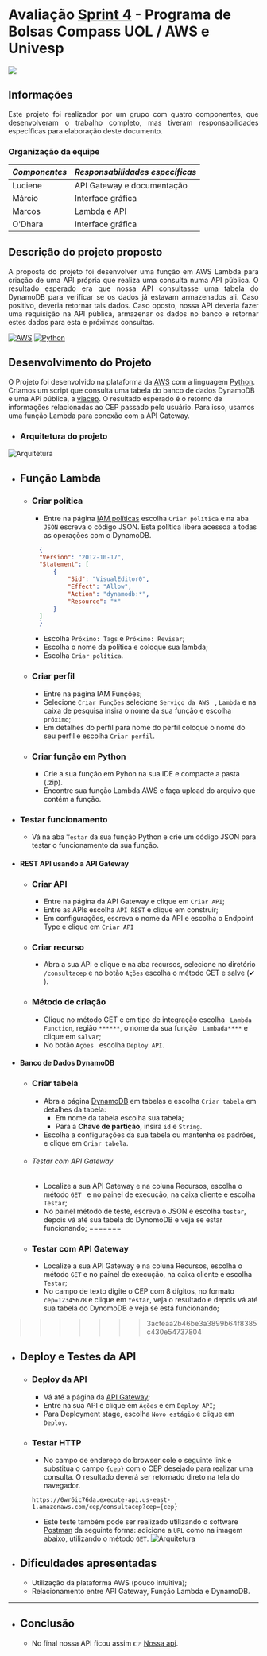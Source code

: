 # Avaliação [Sprint 4](https://github.com/Compass-pb-aws-2023-Univesp/sprint-4-pb-aws-univesp) - Programa de Bolsas Compass UOL / AWS e Univesp 

![](readme-images/logo1.png)

## Informações
<p align ="justify">Este projeto foi realizador por um grupo com quatro componentes, que desenvolveram o trabalho completo, mas tiveram responsabilidades específicas para elaboração deste documento.</p>

### Organização da equipe

|*Componentes* | *Responsabilidades específicas* |
|---|  ---|
|Luciene|API Gateway e documentação|
|Márcio|Interface gráfica|
|Marcos|Lambda e API |
|O'Dhara|Interface gráfica|


## Descrição do projeto proposto
<p align ="justify"> A proposta do projeto foi desenvolver uma função em AWS Lambda para criação de uma API própria que realiza uma consulta numa API pública. O resultado esperado era que nossa API consultasse uma tabela do DynamoDB para verificar se os dados já estavam armazenados ali. Caso positivo, deveria retornar tais dados. Caso oposto, nossa API deveria fazer uma requisição na API pública, armazenar os dados no banco e retornar estes dados para esta e próximas consultas.</p>


[![AWS](https://img.shields.io/badge/AWS-%23FF9900.svg?style=for-the-badge&logo=amazon-aws&logoColor=white)](https://aws.amazon.com/) [![Python](https://img.shields.io/badge/python-3670A0?style=for-the-badge&black&logo=python&logoColor=ffdd54&)](https://www.python.org/)

 

## Desenvolvimento do Projeto
O Projeto foi desenvolvido na plataforma da [AWS](https://aws.amazon.com/) com a linguagem [Python](https://www.python.org/). Criamos um script que consulta uma tabela do banco de dados DynamoDB e uma APi pública, a [viacep]('https://viacep.com.br/ws/{cep}/json/). O resultado esperado é o retorno de informações relacionadas ao CEP passado pelo usuário. Para isso, usamos uma função Lambda para conexão com a API Gateway.
  
- ### Arquitetura do projeto
![Arquitetura](readme-images/arquitetura.png)

- ## Função Lambda
    * ### Criar politica
      * Entre na página [IAM políticas](https://aws.amazon.com/pt/iam/?nc2=type_a) escolha `Criar política` e na aba `JSON` escreva o código JSON. Esta política libera acessoa a todas as operações com o DynamoDB.

      ```json
        {
        "Version": "2012-10-17",
        "Statement": [
            {
                "Sid": "VisualEditor0",
                "Effect": "Allow",
                "Action": "dynamodb:*",
                "Resource": "*"
            }
        ]
        }
      ```
      * Escolha `Próximo: Tags` e `Próximo: Revisar`; 
      * Escolha o nome da política e coloque sua lambda;
      * Escolha `Criar política`.

    * ### Criar perfil
        * Entre na página IAM Funções;
        * Selecione `Criar Funções` selecione `Serviço da AWS ` , `Lambda` e na caixa de pesquisa insira o nome da sua função e escolha `próximo`;
        * Em detalhes do perfil para nome do perfil coloque o nome do seu perfil e escolha `Criar perfil`.

    * ### Criar função em Python
        * Crie a sua função em Pyhon na sua IDE e compacte a pasta (.zip).        
        * Encontre sua função Lambda AWS e faça upload do arquivo que contém a função.
- ### Testar funcionamento
    * Vá na aba `Testar` da sua função Python e crie um código JSON para testar o funcionamento da sua função.


 - #### REST API usando a API Gateway
    * ### Criar API
        * Entre na página da API Gateway e clique em `Criar API`;
        * Entre as APIs escolha `API REST` e clique em construir; 
        * Em configurações, escreva o nome da API e escolha o Endpoint Type e clique em `Criar API` 

    * ### Criar recurso
        * Abra a sua API e clique e na aba recursos, selecione no diretório `/consultacep` e no botão `Ações`  escolha o método GET e salve (✔ ).
     
    * ### Método de criação
        * Clique no método GET e em tipo de integração escolha ` Lambda Function`, região `******`, o nome da sua função ` Lambada****` e clique em `salvar`;
        * No botão `Ações ` escolha `Deploy API`.

- #### Banco de Dados DynamoDB
    * ### Criar tabela 
        * Abra a página [DynamoDB](https://aws.amazon.com/pt/dynamodb/) em tabelas e escolha `Criar tabela` em detalhes da tabela:
            * Em nome da tabela escolha sua tabela;
            * Para a  **Chave de partição**, insira  `id` e `String`.
        * Escolha a configurações da sua tabela ou mantenha os padrões, e clique em `Criar tabela`.


    * ###### Testar com API Gateway
        * Localize a sua API Gateway e na coluna Recursos, escolha o método ```GET ``` e no painel de execução, na caixa cliente e escolha ```Testar```;
        * No painel método de teste, escreva o JSON e escolha ```testar```, depois vá até sua tabela do DynomoDB e veja se estar funcionando;
=======
    * ### Testar com API Gateway
        * Localize a sua API Gateway e na coluna Recursos, escolha o método `GET` e no painel de execução, na caixa cliente e escolha `Testar`;
        * No campo de texto digite o CEP com 8 dígitos, no formato `cep=12345678`
        e clique em `testar`, veja o resultado e depois vá até sua tabela do DynomoDB e veja se está funcionando;
>>>>>>> 3acfeaa2b46be3a3899b64f8385c430e54737804
        
              
               
- ## Deploy e Testes da API
    * ### Deploy da API
        * Vá até a página da [API Gateway](https://aws.amazon.com/pt/api-gateway/);
        * Entre na sua API e clique em `Ações` e em `Deploy API`;
        * Para Deployment stage,  escolha  `Novo estágio` e clique em `Deploy`.

    * ### Testar HTTP
        * No campo de endereço do browser cole o seguinte link e substitua o campo `{cep}` com o CEP desejado para realizar uma consulta. O resultado deverá ser retornado direto na tela do navegador.

        `https://0wr6ic76da.execute-api.us-east-1.amazonaws.com/cep/consultacep?cep={cep}`

        * Este teste também pode ser realizado utilizando o software [Postman](https://www.postman.com/) da seguinte forma: adicione a `URL` como na imagem abaixo, utilizando o método `GET`.
        ![Arquitetura](readme-images/postman.PNG)

- ## Dificuldades apresentadas
    * Utilização da plataforma AWS (pouco intuitiva);
    * Relacionamento entre API Gateway, Função Lambda e DynamoDB.

---
- ## Conclusão
    * No final nossa API ficou assim 👉 [Nossa api](https://0wr6ic76da.execute-api.us-east-1.amazonaws.com/cep/consultacep?cep=99010051).
